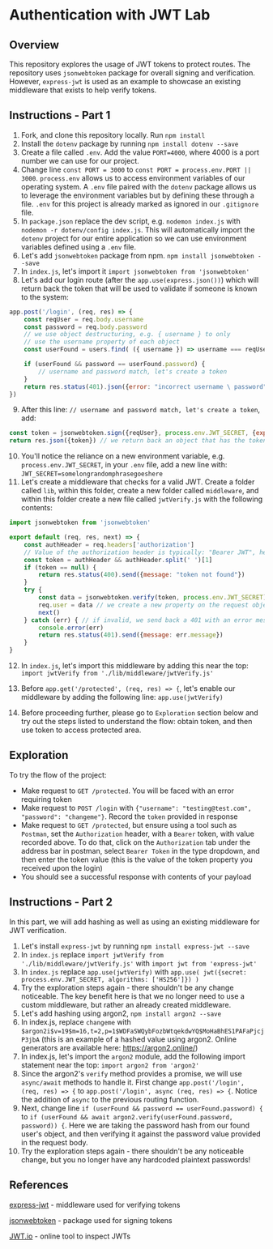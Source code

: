 # Authentication with JWT Lab

## Overview
This repository explores the usage of JWT tokens to protect routes. The repository uses `jsonwebtoken` package for overall signing and verification. However, `express-jwt` is used as an example to showcase an existing middleware that exists to help verify tokens.

## Instructions - Part 1
1. Fork, and clone this repository locally. Run `npm install`
1. Install the `dotenv` package by running `npm install dotenv --save`
1. Create a file called `.env`. Add the value `PORT=4000`, where 4000 is a port number we can use for our project.
1. Change line `const PORT = 3000` to `const PORT = process.env.PORT || 3000`. `process.env` allows us to access environment variables of our operating system. A `.env` file paired with the `dotenv` package allows us to leverage the environment variables but by defining these through a file. `.env` for this project is already marked as ignored in our `.gitignore` file.
1. In `package.json` replace the dev script, e.g. `nodemon index.js` with `nodemon -r dotenv/config index.js`. This will automatically import the `dotenv` project for our entire application so we can use environment variables defined using a `.env` file.
1. Let's add `jsonwebtoken` package from npm. `npm install jsonwebtoken --save`
1. In `index.js`, let's import it `import jsonwebtoken from 'jsonwebtoken'`
1. Let's add our login route (after the `app.use(express.json())`) which will return back the token that will be used to validate if someone is known to the system:
```js
app.post('/login', (req, res) => {
    const reqUser = req.body.username
    const password = req.body.password
    // we use object destructuring, e.g. { username } to only 
    // use the username property of each object
    const userFound = users.find( ({ username }) => username === reqUser)

    if (userFound && password == userFound.password) {
        // username and password match, let's create a token
    }
    return res.status(401).json({error: "incorrect username \ password"})
})
```
9. After this line: `// username and password match, let's create a token`, add: 
```js
const token = jsonwebtoken.sign({reqUser}, process.env.JWT_SECRET, {expiresIn: '1m'}) // this creates a new token, passing in data
return res.json({token}) // we return back an object that has the token property with the value of token
```
10. You'll notice the reliance on a new environment variable, e.g. `process.env.JWT_SECRET`, in your `.env` file, add a new line with: `JWT_SECRET=somelongrandomphrasegoeshere`
1. Let's create a middleware that checks for a valid JWT. Create a folder called `lib`, within this folder, create a new folder called `middleware`, and within this folder create a new file called `jwtVerify.js` with the following contents:
```js
import jsonwebtoken from 'jsonwebtoken'

export default (req, res, next) => {
    const authHeader = req.headers['authorization']
    // Value of the authorization header is typically: "Bearer JWT", hence splitting with empty space and getting second part of the split
    const token = authHeader && authHeader.split(' ')[1]
    if (token == null) {
        return res.status(400).send({message: "token not found"})
    }
    try {
        const data = jsonwebtoken.verify(token, process.env.JWT_SECRET) // we validate the token is valid
        req.user = data // we create a new property on the request object with our own custom one
        next()
    } catch (err) { // if invalid, we send back a 401 with an error message
        console.error(err)
        return res.status(401).send({message: err.message})
    }
}
```
12. In `index.js`, let's import this middleware by adding this near the top: `import jwtVerify from './lib/middleware/jwtVerify.js'`

1. Before `app.get('/protected', (req, res) => {`, let's enable our middleware by adding the following line: `app.use(jwtVerify)`
1. Before proceeding further, please go to `Exploration` section below and try out the steps listed to understand the flow: obtain token, and then use token to access protected area.



## Exploration


To try the flow of the project:

* Make request to `GET /protected`. You will be faced with an error requiring token
* Make request to `POST /login` with `{"username": "testing@test.com", "password": "changeme"}`. Record the `token` provided in response
* Make request to `GET /protected`, but ensure using a tool such as `Postman`, set the `Authorization` header, with a `Bearer` token, with value recorded above. To do that, click on the `Authorization` tab under the address bar in postman, select `Bearer Token` in the type dropdown, and then enter the token value (this is the value of the token property you received upon the login)
* You should see a successful response with contents of your payload

## Instructions - Part 2
In this part, we will add hashing as well as using an existing middleware for JWT verification.

1. Let's install `express-jwt` by running `npm install express-jwt --save`
1. In `index.js` replace `import jwtVerify from './lib/middleware/jwtVerify.js'` with `import jwt from 'express-jwt'`
1. In `index.js` replace `app.use(jwtVerify)` with `app.use( jwt({secret: process.env.JWT_SECRET, algorithms: ['HS256']}) )`
1. Try the exploration steps again - there shouldn't be any change noticeable. The key benefit here is that we no longer need to use a custom middleware, but rather an already created middleware.
1. Let's add hashing using argon2, `npm install argon2 --save`
1. In index.js, replace `changeme` with `$argon2i$v=19$m=16,t=2,p=1$WDFaSWQybFozbWtqekdwYQ$MoHaBhES1PAFaPjcjP3jbA` (this is an example of a hashed value using argon2. Online generators are available here: https://argon2.online/)
1. In index.js, let's import the `argon2` module, add the following import statement near the top: `import argon2 from 'argon2'`
1. Since the argon2's `verify` method provides a promise, we will use `async/await` methods to handle it. First change `app.post('/login', (req, res) => {` to `app.post('/login', async (req, res) => {`. Notice the addition of `async` to the previous routing function.
1. Next, change line `if (userFound && password == userFound.password) {` to `if (userFound && await argon2.verify(userFound.password, password)) {`. Here we are taking the password hash from our found user's object, and then verifying it against the password value provided in the request body.
1. Try the exploration steps again - there shouldn't be any noticeable change, but you no longer have any hardcoded plaintext passwords!

## References
[express-jwt](https://www.npmjs.com/package/express-jwt) - middleware used for verifying tokens

[jsonwebtoken](https://www.npmjs.com/package/jsonwebtoken) - package used for signing tokens

[JWT.io](https://jwt.io) - online tool to inspect JWTs
